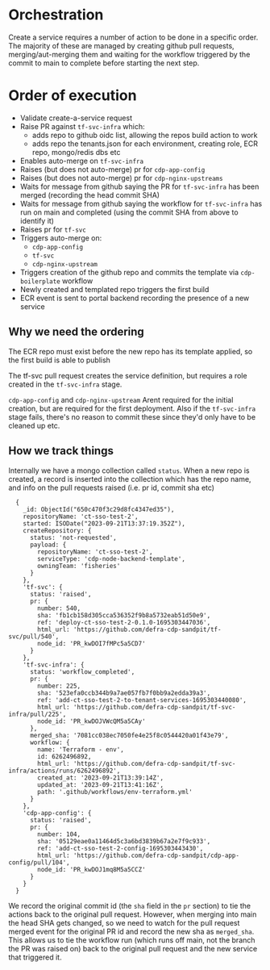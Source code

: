 # Orchestration

Create a service requires a number of action to be done in a specific order.
The majority of these are managed by creating github pull requests, merging/aut-merging them
and waiting for the workflow triggered by the commit to main to complete before starting the next step.

# Order of execution

- Validate create-a-service request
- Raise PR against `tf-svc-infra` which:
  - adds repo to github oidc list, allowing the repos build action to work
  - adds repo the tenants.json for each environment, creating role, ECR repo, mongo/redis dbs etc
- Enables auto-merge on `tf-svc-infra`
- Raises (but does not auto-merge) pr for `cdp-app-config`
- Raises (but does not auto-merge) pr for `cdp-nginx-upstreams`
- Waits for message from github saying the PR for `tf-svc-infra` has been merged (recording the head commit SHA)
- Waits for message from github saying the workflow for `tf-svc-infra` has run on main and completed (using the commit SHA from above to identify it)
- Raises pr for `tf-svc`
- Triggers auto-merge on:
  - `cdp-app-config`
  - `tf-svc`
  - `cdp-nginx-upstream`
- Triggers creation of the github repo and commits the template via `cdp-boilerplate` workflow
- Newly created and templated repo triggers the first build
- ECR event is sent to portal backend recording the presence of a new service

## Why we need the ordering

The ECR repo must exist before the new repo has its template applied, so the first build is able to publish

The tf-svc pull request creates the service definition, but requires a role created in the `tf-svc-infra` stage.

`cdp-app-config` and `cdp-nginx-upstream` Arent required for the initial creation, but are required for the first deployment.
Also if the `tf-svc-infra` stage fails, there's no reason to commit these since they'd only have to be cleaned up etc.

## How we track things

Internally we have a mongo collection called `status`.
When a new repo is created, a record is inserted into the collection which has the repo name, and info on the pull requests raised (i.e. pr id, commit sha etc)

```bson
  {
    _id: ObjectId("650c470f3c29d8fc4347ed35"),
    repositoryName: 'ct-sso-test-2',
    started: ISODate("2023-09-21T13:37:19.352Z"),
    createRepository: {
      status: 'not-requested',
      payload: {
        repositoryName: 'ct-sso-test-2',
        serviceType: 'cdp-node-backend-template',
        owningTeam: 'fisheries'
      }
    },
    'tf-svc': {
      status: 'raised',
      pr: {
        number: 540,
        sha: 'fb1cb158d305cca536352f9b8a5732eab51d50e9',
        ref: 'deploy-ct-sso-test-2-0.1.0-1695303447036',
        html_url: 'https://github.com/defra-cdp-sandpit/tf-svc/pull/540',
        node_id: 'PR_kwDOI7fMPc5a5CD7'
      }
    },
    'tf-svc-infra': {
      status: 'workflow_completed',
      pr: {
        number: 225,
        sha: '523efa0ccb344b9a7ae057fb7f0bb9a2edda39a3',
        ref: 'add-ct-sso-test-2-to-tenant-services-1695303440080',
        html_url: 'https://github.com/defra-cdp-sandpit/tf-svc-infra/pull/225',
        node_id: 'PR_kwDOJVWcQM5a5CAy'
      },
      merged_sha: '7081cc038ec7050fe4e25f8c0544420a01f43e79',
      workflow: {
        name: 'Terraform - env',
        id: 6262496892,
        html_url: 'https://github.com/defra-cdp-sandpit/tf-svc-infra/actions/runs/6262496892',
        created_at: '2023-09-21T13:39:14Z',
        updated_at: '2023-09-21T13:41:16Z',
        path: '.github/workflows/env-terraform.yml'
      }
    },
    'cdp-app-config': {
      status: 'raised',
      pr: {
        number: 104,
        sha: '05129eae0a11464d5c3a6bd3839b67a2e7f9c933',
        ref: 'add-ct-sso-test-2-config-1695303443430',
        html_url: 'https://github.com/defra-cdp-sandpit/cdp-app-config/pull/104',
        node_id: 'PR_kwDOJ1mq8M5a5CCZ'
      }
    }
  }

```

We record the original commit id (the `sha` field in the `pr` section) to tie the actions back to the original pull request.
However, when merging into main the head SHA gets changed, so we need to watch for the pull request merged event for the
original PR id and record the new sha as `merged_sha`.
This allows us to tie the workflow run (which runs off main, not the branch the PR was raised on) back to the original pull request
and the new service that triggered it.
